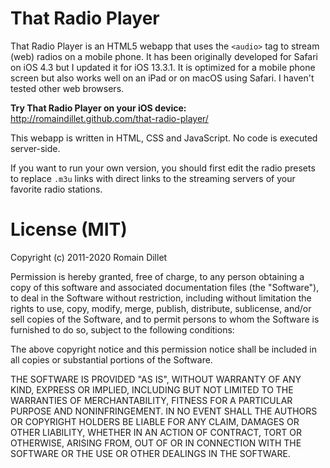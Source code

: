 # That Radio Player

That Radio Player is an HTML5 webapp that uses the `<audio>` tag to stream (web) radios on a mobile phone. It has been originally developed for Safari on iOS 4.3 but I updated it for iOS 13.3.1. It is optimized for a mobile phone screen but also works well on an iPad or on macOS using Safari. I haven't tested other web browsers.

**Try That Radio Player on your iOS device:** http://romaindillet.github.com/that-radio-player/

This webapp is written in HTML, CSS and JavaScript. No code is executed server-side.

If you want to run your own version, you should first edit the radio presets to replace `.m3u` links with direct links to the streaming servers of your favorite radio stations.

# License (MIT)

Copyright (c) 2011-2020 Romain Dillet

Permission is hereby granted, free of charge, to any person obtaining a copy of this software and associated documentation files (the "Software"), to deal in the Software without restriction, including without limitation the rights to use, copy, modify, merge, publish, distribute, sublicense, and/or sell copies of the Software, and to permit persons to whom the Software is furnished to do so, subject to the following conditions:

The above copyright notice and this permission notice shall be included in all copies or substantial portions of the Software.

THE SOFTWARE IS PROVIDED "AS IS", WITHOUT WARRANTY OF ANY KIND, EXPRESS OR IMPLIED, INCLUDING BUT NOT LIMITED TO THE WARRANTIES OF MERCHANTABILITY, FITNESS FOR A PARTICULAR PURPOSE AND NONINFRINGEMENT. IN NO EVENT SHALL THE AUTHORS OR COPYRIGHT HOLDERS BE LIABLE FOR ANY CLAIM, DAMAGES OR OTHER LIABILITY, WHETHER IN AN ACTION OF CONTRACT, TORT OR OTHERWISE, ARISING FROM, OUT OF OR IN CONNECTION WITH THE SOFTWARE OR THE USE OR OTHER DEALINGS IN THE SOFTWARE.